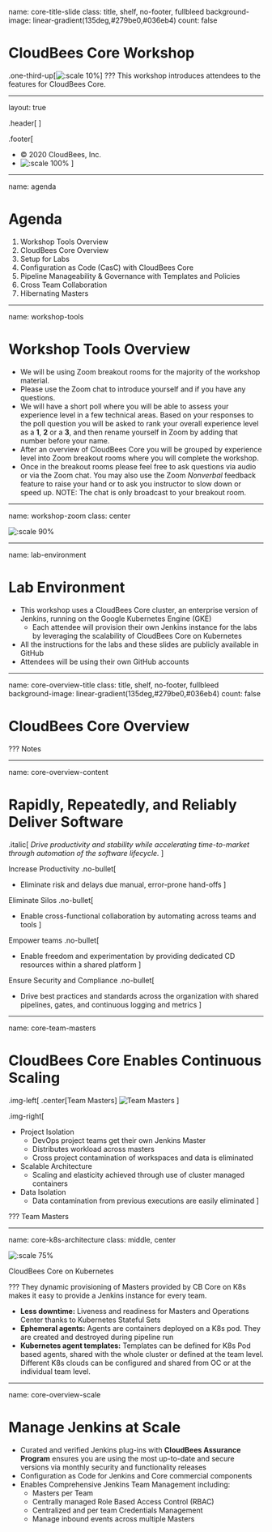 name: core-title-slide
class: title, shelf, no-footer, fullbleed
background-image: linear-gradient(135deg,#279be0,#036eb4)
count: false


# CloudBees Core Workshop
.one-third-up[![:scale 10%](../img/Core-white.svg)]
???
This workshop introduces attendees to the features for CloudBees Core.

---
layout: true

.header[
]

.footer[
- © 2020 CloudBees, Inc.
- ![:scale 100%](../img/CloudBees-Submark-Full-Color.svg)
]
---
name: agenda
# Agenda

1. Workshop Tools Overview
2. CloudBees Core Overview
3. Setup for Labs
4. Configuration as Code (CasC) with CloudBees Core
5. Pipeline Manageability & Governance with Templates and Policies
6. Cross Team Collaboration
7. Hibernating Masters

---
name: workshop-tools
# Workshop Tools Overview

* We will be using Zoom breakout rooms for the majority of the workshop material.
* Please use the Zoom chat to introduce yourself and if you have any questions.
* We will have a short poll where you will be able to assess your experience level in a few technical areas. Based on your responses to the poll question you will be asked to rank your overall experience level as a **1**, **2** or a **3**, and then rename yourself in Zoom by adding that number before your name.
* After an overview of CloudBees Core you will be grouped by experience level into Zoom breakout rooms where you will complete the workshop.
* Once in the breakout rooms please feel free to ask questions via audio or via the Zoom chat. You may also use the Zoom *Nonverbal* feedback feature to raise your hand or to ask you instructor to slow down or speed up. NOTE: The chat is only broadcast to your breakout room.

---
name: workshop-zoom
class: center

![:scale 90%](img/zoom-tools.png)

---
name: lab-environment
# Lab Environment
* This workshop uses a CloudBees Core cluster, an enterprise version of Jenkins, running on the Google Kubernetes Engine (GKE)
  * Each attendee will provision their own Jenkins instance for the labs by leveraging the scalability of CloudBees Core on Kubernetes
* All the instructions for the labs and these slides are publicly available in GitHub
* Attendees will be using their own GitHub accounts 

---
name: core-overview-title
class: title, shelf, no-footer, fullbleed
background-image: linear-gradient(135deg,#279be0,#036eb4)
count: false

# CloudBees Core Overview

???
Notes

---
name: core-overview-content

# Rapidly, Repeatedly, and Reliably Deliver Software

.italic[
  *Drive productivity and stability while accelerating time-to-market through automation of the software lifecycle.*
]

Increase Productivity
.no-bullet[
* Eliminate risk and delays due manual, error-prone hand-offs
]

Eliminate Silos
.no-bullet[
* Enable cross-functional collaboration by automating across teams and tools
]

Empower teams
.no-bullet[
* Enable freedom and experimentation by providing dedicated CD resources within a shared platform
]

Ensure Security and Compliance
.no-bullet[
* Drive best practices and standards across the organization with shared pipelines, gates, and continuous logging and metrics
]

---
name: core-team-masters

# CloudBees Core Enables Continuous Scaling

.img-left[
  .center[Team Masters]
![Team Masters](img/dpa.png)
]

.img-right[
* Project Isolation
  * DevOps project teams get their own Jenkins Master
  * Distributes workload across masters
  * Cross project contamination of workspaces and data is eliminated
* Scalable Architecture
  * Scaling and elasticity achieved through use of cluster managed containers 
* Data Isolation
  * Data contamination from previous executions are easily eliminated
]

???
Team Masters

---
name: core-k8s-architecture
class: middle, center

![:scale 75%](img/core-k8s-architecture.svg)

CloudBees Core on Kubernetes

???
They dynamic provisioning of Masters provided by CB Core on K8s makes it easy to provide a Jenkins instance for every team.
* **Less downtime:** Liveness and readiness for Masters and Operations Center thanks to Kubernetes Stateful Sets
* **Ephemeral agents:** Agents are containers deployed on a K8s pod. They are created and destroyed during pipeline run
* **Kubernetes agent templates:** Templates can be defined for K8s Pod based agents, shared with the whole cluster or defined at the team level.
Different K8s clouds can be configured and shared from OC or at the individual team level.


---
name: core-overview-scale

# Manage Jenkins at Scale
* Curated and verified Jenkins plug-ins with **CloudBees Assurance Program** ensures you are using the most up-to-date and secure versions via monthly security and functionality releases 
* Configuration as Code for Jenkins and Core commercial components
* Enables Comprehensive Jenkins Team Management including:
  * Masters per Team
  * Centrally managed Role Based Access Control (RBAC)
  * Centralized and per team Credentials Management
  * Manage inbound events across multiple Masters
